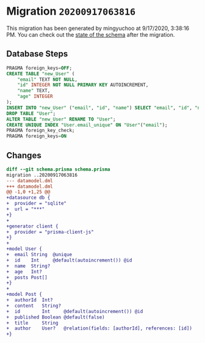 # Migration `20200917063816`

This migration has been generated by mingyuchoo at 9/17/2020, 3:38:16 PM.
You can check out the [state of the schema](./schema.prisma) after the migration.

## Database Steps

```sql
PRAGMA foreign_keys=OFF;
CREATE TABLE "new_User" (
    "email" TEXT NOT NULL,
    "id" INTEGER NOT NULL PRIMARY KEY AUTOINCREMENT,
    "name" TEXT,
    "age" INTEGER
);
INSERT INTO "new_User" ("email", "id", "name") SELECT "email", "id", "name" FROM "User";
DROP TABLE "User";
ALTER TABLE "new_User" RENAME TO "User";
CREATE UNIQUE INDEX "User.email_unique" ON "User"("email");
PRAGMA foreign_key_check;
PRAGMA foreign_keys=ON
```

## Changes

```diff
diff --git schema.prisma schema.prisma
migration ..20200917063816
--- datamodel.dml
+++ datamodel.dml
@@ -1,0 +1,25 @@
+datasource db {
+  provider = "sqlite"
+  url = "***"
+}
+
+generator client {
+  provider = "prisma-client-js"
+}
+
+model User {
+  email String  @unique
+  id    Int     @default(autoincrement()) @id
+  name  String?
+  age   Int?
+  posts Post[]
+}
+
+model Post {
+  authorId  Int?
+  content   String?
+  id        Int     @default(autoincrement()) @id
+  published Boolean @default(false)
+  title     String
+  author    User?   @relation(fields: [authorId], references: [id])
+}
```


